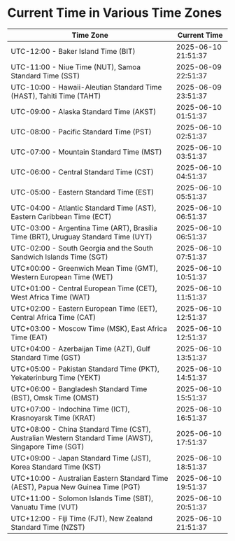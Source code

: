 # Current Time in Various Time Zones

| Time Zone | Current Time |
|-----------|--------------|
| UTC-12:00 - Baker Island Time (BIT) | 2025-06-10 21:51:37 |
| UTC-11:00 - Niue Time (NUT), Samoa Standard Time (SST) | 2025-06-09 22:51:37 |
| UTC-10:00 - Hawaii-Aleutian Standard Time (HAST), Tahiti Time (TAHT) | 2025-06-09 23:51:37 |
| UTC-09:00 - Alaska Standard Time (AKST) | 2025-06-10 01:51:37 |
| UTC-08:00 - Pacific Standard Time (PST) | 2025-06-10 02:51:37 |
| UTC-07:00 - Mountain Standard Time (MST) | 2025-06-10 03:51:37 |
| UTC-06:00 - Central Standard Time (CST) | 2025-06-10 04:51:37 |
| UTC-05:00 - Eastern Standard Time (EST) | 2025-06-10 05:51:37 |
| UTC-04:00 - Atlantic Standard Time (AST), Eastern Caribbean Time (ECT) | 2025-06-10 06:51:37 |
| UTC-03:00 - Argentina Time (ART), Brasília Time (BRT), Uruguay Standard Time (UYT) | 2025-06-10 06:51:37 |
| UTC-02:00 - South Georgia and the South Sandwich Islands Time (SGT) | 2025-06-10 07:51:37 |
| UTC±00:00 - Greenwich Mean Time (GMT), Western European Time (WET) | 2025-06-10 10:51:37 |
| UTC+01:00 - Central European Time (CET), West Africa Time (WAT) | 2025-06-10 11:51:37 |
| UTC+02:00 - Eastern European Time (EET), Central Africa Time (CAT) | 2025-06-10 12:51:37 |
| UTC+03:00 - Moscow Time (MSK), East Africa Time (EAT) | 2025-06-10 12:51:37 |
| UTC+04:00 - Azerbaijan Time (AZT), Gulf Standard Time (GST) | 2025-06-10 13:51:37 |
| UTC+05:00 - Pakistan Standard Time (PKT), Yekaterinburg Time (YEKT) | 2025-06-10 14:51:37 |
| UTC+06:00 - Bangladesh Standard Time (BST), Omsk Time (OMST) | 2025-06-10 15:51:37 |
| UTC+07:00 - Indochina Time (ICT), Krasnoyarsk Time (KRAT) | 2025-06-10 16:51:37 |
| UTC+08:00 - China Standard Time (CST), Australian Western Standard Time (AWST), Singapore Time (SGT) | 2025-06-10 17:51:37 |
| UTC+09:00 - Japan Standard Time (JST), Korea Standard Time (KST) | 2025-06-10 18:51:37 |
| UTC+10:00 - Australian Eastern Standard Time (AEST), Papua New Guinea Time (PGT) | 2025-06-10 19:51:37 |
| UTC+11:00 - Solomon Islands Time (SBT), Vanuatu Time (VUT) | 2025-06-10 20:51:37 |
| UTC+12:00 - Fiji Time (FJT), New Zealand Standard Time (NZST) | 2025-06-10 21:51:37 |
